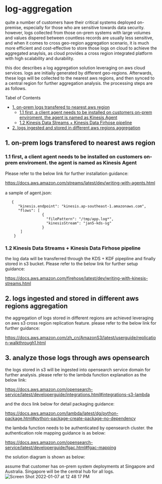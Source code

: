# log-aggregation

quite a number of customers have their critical systems deployed on-premise, especially for those who are sensitive towards data security.
however, logs collected from those on-prem systems with large volumes and values dispered between countless records are usually less sensitive, and when it comes to cross geo-region aggregation scenario, it is much more efficient and cost-effective to store those logs on cloud to achieve the aggregated anaylsis, as cloud provides a cross region integrated platform with high scalability and durability.

this doc describes a log aggregation solution leveraging on aws cloud services. logs are initially generated by different geo-regions. Afterwards, these logs will be collected to the nearest aws regions, and then synced to a central region for further aggregation analysis. the processing steps are as follows.

Tabel of Contents
- [1. on-prem logs transfered to nearest aws region](#1-on-prem-logs-transfered-to-nearest-aws-region)
   - [1.1 first, a client agent needs to be installed on customers on-prem enviroment. the agent is named as Kinesis Agent](#11-first-a-client-agent-needs-to-be-installed-on-customers-on-prem-enviroment-the-agent-is-named-as-kinesis-agent)
   - [1.2 Kinesis Data Streams + Kinesis Data Firhose pipeline](#12-kinesis-data-streams--kinesis-data-firhose-pipeline)
- [2. logs ingested and stored in different aws regions aggregation](#2-logs-ingested-and-stored-in-different-aws-regions-aggregation)
## 1. on-prem logs transfered to nearest aws region

### 1.1 first, a client agent needs to be installed on customers on-prem enviroment. the agent is named as Kinesis Agent
Please refer to the below link for further installation guidance:
   
https://docs.aws.amazon.com/streams/latest/dev/writing-with-agents.html
   
a sample of agent.json:　
```
   {
      "kinesis.endpoint": "kinesis.ap-southeast-1.amazonaws.com", 
      "flows": [
                 {
                   "filePattern": "/tmp/app.log*",
                   "kinesisStream": "jan5-kds-sg"
                 }
       ]
    }
```

### 1.2 Kinesis Data Streams + Kinesis Data Firhose pipeline
the log data will be transferred through the KDS + KDF pipepline and finally stored in s3 bucket.
Please refer to the below link for further setup guidance:
   
https://docs.aws.amazon.com/firehose/latest/dev/writing-with-kinesis-streams.html
    
    
## 2. logs ingested and stored in different aws regions aggregation
the aggregation of logs stored in different regions are achieved leveraging on aws s3 cross region replication feature.
please refer to the below link for further guidance:
   
https://docs.aws.amazon.com/zh_cn/AmazonS3/latest/userguide/replication-walkthrough1.html

## 3. analyze those logs through aws opensearch
the logs stored in s3 will be ingested into opensearch service domain for further analysis.
please refer to the lambda function explanation as the below link:
   
https://docs.aws.amazon.com/opensearch-service/latest/developerguide/integrations.html#integrations-s3-lambda
   
and the docs link below for detail packaging guidance:
   
https://docs.aws.amazon.com/lambda/latest/dg/python-package.html#python-package-create-package-no-dependency
   
the lambda function needs to be authenticated by opensearch cluster. the authentication role mapping guidance is as below:
   
https://docs.aws.amazon.com/opensearch-service/latest/developerguide/fgac.html#fgac-mapping
   
   
the solution diagram is shown as below:

assume that customer has on-prem system deployments at Singapore and Australia. Singapore will be the central hub for all logs. 
![Screen Shot 2022-01-07 at 12 48 17 PM](https://user-images.githubusercontent.com/97269758/148493379-3d8a64f6-8ca8-4d66-9662-33701b725a28.png)
